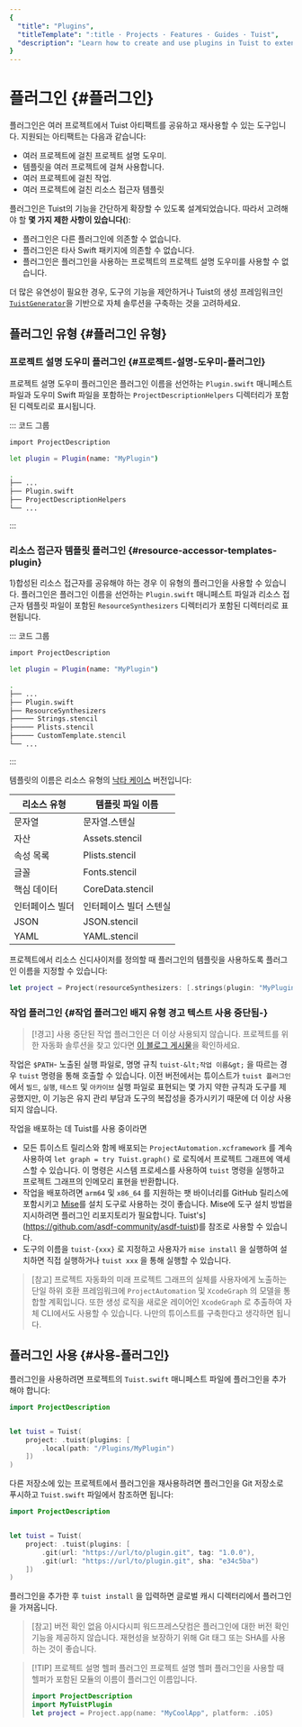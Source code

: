 ```yaml
---
{
  "title": "Plugins",
  "titleTemplate": ":title · Projects · Features · Guides · Tuist",
  "description": "Learn how to create and use plugins in Tuist to extend its functionality."
}
---
```

# 플러그인 {#플러그인}

플러그인은 여러 프로젝트에서 Tuist 아티팩트를 공유하고 재사용할 수 있는 도구입니다. 지원되는 아티팩트는 다음과 같습니다:

- <LocalizedLink href="/guides/features/projects/code-sharing">여러 프로젝트에 걸친 프로젝트
  설명 도우미</LocalizedLink>.
- <LocalizedLink href="/guides/features/projects/templates">템플릿</LocalizedLink>을
  여러 프로젝트에 걸쳐 사용합니다.
- 여러 프로젝트에 걸친 작업.
- <LocalizedLink href="/guides/features/projects/synthesized-files">여러 프로젝트에 걸친
  리소스 접근자</LocalizedLink> 템플릿

플러그인은 Tuist의 기능을 간단하게 확장할 수 있도록 설계되었습니다. 따라서 고려해야 할 **몇 가지 제한 사항이 있습니다(**):

- 플러그인은 다른 플러그인에 의존할 수 없습니다.
- 플러그인은 타사 Swift 패키지에 의존할 수 없습니다.
- 플러그인은 플러그인을 사용하는 프로젝트의 프로젝트 설명 도우미를 사용할 수 없습니다.

더 많은 유연성이 필요한 경우, 도구의 기능을 제안하거나 Tuist의 생성 프레임워크인
[`TuistGenerator`](https://github.com/tuist/tuist/tree/main/Sources/TuistGenerator)을
기반으로 자체 솔루션을 구축하는 것을 고려하세요.

## 플러그인 유형 {#플러그인 유형}

### 프로젝트 설명 도우미 플러그인 {#프로젝트-설명-도우미-플러그인}

프로젝트 설명 도우미 플러그인은 플러그인 이름을 선언하는 `Plugin.swift` 매니페스트 파일과 도우미 Swift 파일을 포함하는
`ProjectDescriptionHelpers` 디렉터리가 포함된 디렉토리로 표시됩니다.

::: 코드 그룹
```bash [Plugin.swift]
import ProjectDescription

let plugin = Plugin(name: "MyPlugin")
```
```bash [Directory structure]
.
├── ...
├── Plugin.swift
├── ProjectDescriptionHelpers
└── ...
```
:::

### 리소스 접근자 템플릿 플러그인 {#resource-accessor-templates-plugin}

1}합성된 리소스 접근자</LocalizedLink>를 공유해야 하는 경우 이 유형의 플러그인을 사용할 수 있습니다. 플러그인은 플러그인 이름을
선언하는 `Plugin.swift` 매니페스트 파일과 리소스 접근자 템플릿 파일이 포함된 `ResourceSynthesizers` 디렉터리가
포함된 디렉터리로 표현됩니다.


::: 코드 그룹
```bash [Plugin.swift]
import ProjectDescription

let plugin = Plugin(name: "MyPlugin")
```
```bash [Directory structure]
.
├── ...
├── Plugin.swift
├── ResourceSynthesizers
├───── Strings.stencil
├───── Plists.stencil
├───── CustomTemplate.stencil
└── ...
```
:::

템플릿의 이름은 리소스 유형의 [낙타 케이스](https://en.wikipedia.org/wiki/Camel_case) 버전입니다:

| 리소스 유형   | 템플릿 파일 이름        |
| -------- | ---------------- |
| 문자열      | 문자열.스텐실          |
| 자산       | Assets.stencil   |
| 속성 목록    | Plists.stencil   |
| 글꼴       | Fonts.stencil    |
| 핵심 데이터   | CoreData.stencil |
| 인터페이스 빌더 | 인터페이스 빌더 스텐실     |
| JSON     | JSON.stencil     |
| YAML     | YAML.stencil     |

프로젝트에서 리소스 신디사이저를 정의할 때 플러그인의 템플릿을 사용하도록 플러그인 이름을 지정할 수 있습니다:

```swift
let project = Project(resourceSynthesizers: [.strings(plugin: "MyPlugin")])
```

### 작업 플러그인 <Badge type="warning" text="deprecated" /> {#작업 플러그인 배지 유형 경고 텍스트 사용 중단됨-}

> [!경고] 사용 중단된 작업 플러그인은 더 이상 사용되지 않습니다. 프로젝트를 위한 자동화 솔루션을 찾고 있다면 [이 블로그
> 게시물](https://tuist.dev/blog/2025/04/15/automation-in-swift-projects)을 확인하세요.

작업은 `$PATH`- 노출된 실행 파일로, 명명 규칙 `tuist-&lt;작업 이름&gt;` 을 따르는 경우 `tuist` 명령을 통해 호출할
수 있습니다. 이전 버전에서는 튜이스트가 `tuist 플러그인` 에서 `빌드`, `실행`, `테스트` 및 `아카이브` 실행 파일로 표현되는 몇
가지 약한 규칙과 도구를 제공했지만, 이 기능은 유지 관리 부담과 도구의 복잡성을 증가시키기 때문에 더 이상 사용되지 않습니다.

작업을 배포하는 데 Tuist를 사용 중이라면
- 모든 튜이스트 릴리스와 함께 배포되는 `ProjectAutomation.xcframework` 를 계속 사용하여 `let graph =
  try Tuist.graph()` 로 로직에서 프로젝트 그래프에 액세스할 수 있습니다. 이 명령은 시스템 프로세스를 사용하여 `tuist`
  명령을 실행하고 프로젝트 그래프의 인메모리 표현을 반환합니다.
- 작업을 배포하려면 `arm64` 및 `x86_64` 를 지원하는 팻 바이너리를 GitHub 릴리스에 포함시키고
  [Mise](https://mise.jdx.dev)를 설치 도구로 사용하는 것이 좋습니다. Mise에 도구 설치 방법을 지시하려면 플러그인
  리포지토리가 필요합니다. Tuist's](https://github.com/asdf-community/asdf-tuist)를 참조로 사용할
  수 있습니다.
- 도구의 이름을 `tuist-{xxx}` 로 지정하고 사용자가 `mise install` 을 실행하여 설치하면 직접 실행하거나 `tuist
  xxx` 을 통해 실행할 수 있습니다.

> [참고] 프로젝트 자동화의 미래 프로젝트 그래프의 실체를 사용자에게 노출하는 단일 하위 호환 프레임워크에 `ProjectAutomation`
> 및 `XcodeGraph` 의 모델을 통합할 계획입니다. 또한 생성 로직을 새로운 레이어인 `XcodeGraph` 로 추출하여 자체
> CLI에서도 사용할 수 있습니다. 나만의 튜이스트를 구축한다고 생각하면 됩니다.

## 플러그인 사용 {#사용-플러그인}

플러그인을 사용하려면 프로젝트의
<LocalizedLink href="/references/project-description/structs/tuist">`Tuist.swift`</LocalizedLink>
매니페스트 파일에 플러그인을 추가해야 합니다:

```swift
import ProjectDescription


let tuist = Tuist(
    project: .tuist(plugins: [
        .local(path: "/Plugins/MyPlugin")
    ])
)
```

다른 저장소에 있는 프로젝트에서 플러그인을 재사용하려면 플러그인을 Git 저장소로 푸시하고 `Tuist.swift` 파일에서 참조하면 됩니다:

```swift
import ProjectDescription


let tuist = Tuist(
    project: .tuist(plugins: [
        .git(url: "https://url/to/plugin.git", tag: "1.0.0"),
        .git(url: "https://url/to/plugin.git", sha: "e34c5ba")
    ])
)
```

플러그인을 추가한 후 `tuist install` 을 입력하면 글로벌 캐시 디렉터리에서 플러그인을 가져옵니다.

> [참고] 버전 확인 없음 아시다시피 워드프레스닷컴은 플러그인에 대한 버전 확인 기능을 제공하지 않습니다. 재현성을 보장하기 위해 Git 태그
> 또는 SHA를 사용하는 것이 좋습니다.

> [!TIP] 프로젝트 설명 헬퍼 플러그인 프로젝트 설명 헬퍼 플러그인을 사용할 때 헬퍼가 포함된 모듈의 이름이 플러그인 이름입니다.
> ```swift
> import ProjectDescription
> import MyTuistPlugin
> let project = Project.app(name: "MyCoolApp", platform: .iOS)
> ```
